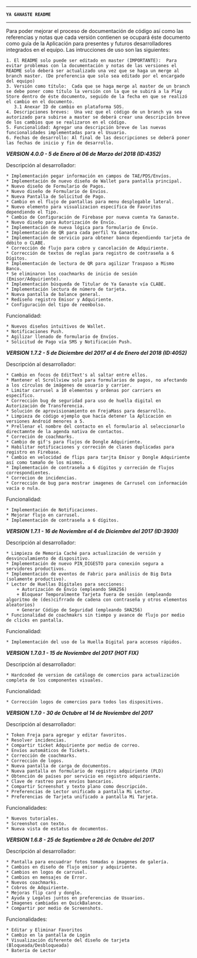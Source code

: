 ********************************************************************************************************************************
**`YA GANASTE README`**
********************************************************************************************************************************

Para poder mejorar el proceso de documentación de código así como las referencias y notas que cada versión contienen se ocupará
éste documento como guía de la Aplicación para presentes y futuros desarrolladores integrados en el equipo.
Las intrucciones de uso son las siguientes:

    1. El README solo puede ser editado en master (IMPORTANTE):  Para evitar problemas con la documentación y notas de las versiones el README solo deberá ser actualizado una vez que se haga un merge al branch master. (De preferencia que solo sea editado por el encargado del equipo)
    3. Versión como título:  Cada que se haga merge al master de un branch se debe poner como título la versión con la que se subirá a la Play Store dentro de éste documento, seguido de la fecha en que se realizó el cambio en el documento.
       3.1 Anexar ID de cambio en plataforma SOS.
    4. Descripciones breves:  Una vez que el código de un branch ya sea autorizado para subirse a master se deberá crear una descripción breve de los cambios que se realizaron en el código.
    5. Funcionalidad: Agregar una descripción breve de las nuevas funcionalidades implementadas para el Usuario.
    6. Fechas de desarrollo: Al final de las descripciones se deberá poner las fechas de inicio y fin de desarrollo.
    
**_VERSION 4.0.0 - 5 de Enero al 06 de Marzo del 2018 (ID:4352)_**

Descripción al desarrollador:

    * Implementación pegar información en campos de TAE/PDS/Envíos.
    * Implementación de nuevo diseño de Wallet para pantalla principal.
    * Nuevo diseño de Formulario de Pagos.
    * Nuevo diseño de Formulario de Envíos.
    * Nueva Pantalla de Solicitud de Pago.
    * Cambio en el flujo de pantallas para menu desplegable lateral.
    * Nuevo elemento para visualizacion específica de Favoritos dependiendo el Tipo.
    * Cambio de Configuración de Firebase por nueva cuenta Ya Ganaste.
    * Nuevo diseño para Autorización de Envío.
    * Implementación de nueva lógica para formulario de Envío.
    * Implementación de QR para cada perfil Ya Ganaste.
    * Implementación de servicio para obtener banco dependiendo tarjeta de débito o CLABE.
    * Corrección de flujo para cobro y cancelación de Adquiriente.
    * Corrección de textos de reglas para registro de contraseña a 6 Dígitos.
    * Implementación de lectura de QR para agilizar Traspaso a Mismo Banco.
    * Se eliminaron los coachmarks de inicio de sesión (Emisor/Adquiriente).
    * Implementación búsqueda de Titular de Ya Ganaste vía CLABE.
    * Implementación lectura de número de tarjeta.
    * Nueva pantalla de balance general.
    * Rediseño registro Emisor y Adquiriente.
    * Configuración del tipo de reembolso.
 
Funcionalidad:

    * Nuevos diseños intuitivos de Wallet.
    * Notificaciones Push.
    * Agilizar llenado de formulario de Envíos.
    * Solicitud de Pago vía SMS y Notificación Push.
    
  
**_VERSION 1.7.2 - 5 de Diciembre del 2017 al 4 de Enero del 2018 (ID:4052)_**

Descripción al desarrollador:

    * Cambio en focos de EditText's al saltar entre ellos.
    * Mantener el Scrollview solo para formularios de pagos, no afectando a los círculos de imágenes de usuario y carrier.
    * Limitar carrusel a 10 elementos y ordenas por carriers en específico.
    * Corrección bug de seguridad para uso de huella digital en Autorización de Transferencia.
    * Solución de aprovisionamiento en FrejaMass para desarrollo.
    * Limpieza de código ejemplo que hacía detener la Aplicación en versiones Android menores a 5.
    * Prellenar el nombre del contacto en el formulario al seleccionarlo directamnte de la agenda nativa de contactos.
    * Correción de coachmarks.
    * Cambio de gif's para flujos de Dongle Adquiriente.
    * Habilitar notificaciones y correción de clases duplicadas para registro en Firebase.
    * Cambio en velocidad de flips para tarjta Emisor y Dongle Adquiriente así como tamaño de los mismos.
    * Implementación de contraseña a 6 dígitos y correción de flujos correspondientes.
    * Correcion de incidencias.
    * Corrección de bug para mostrar imagenes de Carrusel con información vacía o nula.
    
Funcionalidad:

    * Implementación de Notificaciones.
    * Mejorar flujo en carrusel.
    * Implementación de contraseña a 6 dígitos.
  
**_VERSION 1.7.1 - 16 de Noviembre al 4 de Diciembre del 2017 (ID:3930)_**

Descripción al desarrollador:

    * Limpieza de Memoria Caché para actualización de versión y desvinculamiento de dispositivo.
    * Implementación de nuevo PIN_DIGESTO para conexión segura a servidores productivos.
    * Implementación de eventos de Fabric para análisis de Big Data (solamente productivo).
    * Lector de Huellas Digitales para secciones:
        + Autorización de Envío (empleando SHA256)
        + Bloquear Temporalmente Tarjeta fuera de sesión (empleando algoritmo de (des)cifrrado de cadena con contraseña y otros elementos aleatorios)
        + Generar Código de Seguridad (empleando SHA256)
    * Funcionalidad de coachmakrs sin tiempo y avance de flujo por medio de clicks en pantalla.
    
Funcionalidad:

    * Implementación del uso de la Huella Digital para accesos rápidos.

**_VERSION 1.7.0.1 - 15 de Noviembre del 2017 (HOT FIX)_**

Descripción al desarrollador:

    * Hardcoded de version de catálogo de comercios para actualización completa de los componentes visuales.
    
Funcionalidad:

    * Corrección logos de comercios para todos los dispositivos.

**_VERSION 1.7.0 - 30 de Octubre al 14 de Noviembre del 2017_**

Descripción al desarrollador:

    * Token Freja para agregar y editar favoritos.
    * Resolver incidencias.
    * Compartir ticket Adquiriente por medio de correo.
    * Envíos automáticos de Tickets.
    * Corrección de coachmarks.
    * Corrección de logos.
    * Nueva pantalla de carga de documentos.
    * Nueva pantalla en formulario de registro adquiriente (PLD)
    * Obtención de países por servicio en registro adquiriente.
    * Clave de rastreo para envíos bancarios.
    * Compartir Screenshot y texto plano como descripción.
    * Preferencias de Lector unificado a pantalla Mi Lector.
    * Preferencias de Tarjeta unificado a pantalla Mi Tarjeta.
    
Funcionalidades:
    
    * Nuevos tutoriales.
    * Screenshot con texto.
    * Nueva vista de estatus de documentos.

**_VERSION 1.6.8 - 25 de Septiembre a 26 de Octubre del 2017_**

Descripción al desarrollador:

    * Pantalla para encuadrar fotos tomadas o imagenes de galería.
    * Cambios en diseño de flujo emisor y adquiriente.
    * Cambios en logos de carrusel.
    * Cambios en mensajes de Error.
    * Nuevos coachmarks.
    * Cobros de Adquiriente.
    * Mejoras flip card y dongle.
    * Ayuda y Legales juntos en preferencias de Usuarios.
    * Imagenes cambiadas en QuickBalance.
    * Compartir por medio de Screenshots.

Funcionalidades:

    * Editar y Eliminar Favoritos
    * Cambio en la pantalla de Login
    * Visualización diferente del diseño de tarjeta (Bloqueada/Desbloqueada)
    * Batería de Lector
